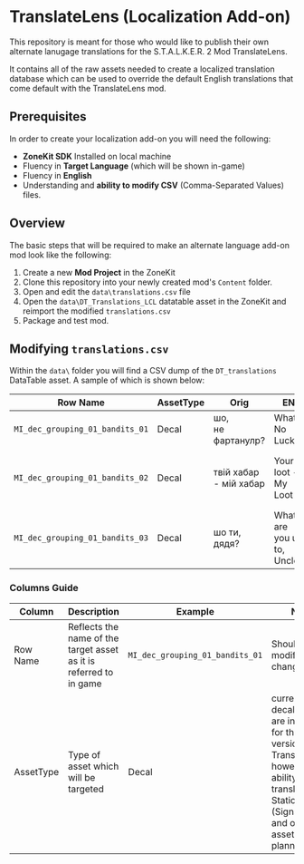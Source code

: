 # TranslateLens (Localization Add-on)
This repository is meant for those who would like to publish their own alternate lanugage translations for the S.T.A.L.K.E.R. 2 Mod TranslateLens.

It contains all of the raw assets needed to create a localized translation database which can be used to override the default English translations that come default with the TranslateLens mod.

## Prerequisites
In order to create your localization add-on you will need the following:
* __ZoneKit SDK__ Installed on local machine
* Fluency in __Target Language__ (which will be shown in-game)
* Fluency in __English__
* Understanding and __ability to modify CSV__ (Comma-Separated Values) files.

## Overview
The basic steps that will be required to make an alternate language add-on mod look like the following:
1. Create a new __Mod Project__ in the ZoneKit
2. Clone this repository into your newly created mod's `Content` folder.
3. Open and edit the `data\translations.csv` file
4. Open the `data\DT_Translations_LCL` datatable asset in the ZoneKit and reimport the modified `translations.csv`
5. Package and test mod.

## Modifying `translations.csv`
Within the `data\` folder you will find a CSV dump of the `DT_translations` DataTable asset.  A sample of which is shown below:

|Row Name|AssetType|Orig|EN|LCL|FontSize|
|--------|---------|----|--|---|--------|
|`MI_dec_grouping_01_bandits_01`|Decal|шо,<br>не фартанулр?|What,<br>No Luck?||70|
|`MI_dec_grouping_01_bandits_02`|Decal|твій хабар - мій хабар|Your loot - My Loot|Your loot is mine now|0|
|`MI_dec_grouping_01_bandits_03`|Decal|шо ти,<br>дядя?|What are you up to,<br>Uncle?|What up,<br>Cos?|70|

### Columns Guide
|Column|Description|Example|Notes|
|-|-|-|-|
|Row Name|Reflects the name of the target asset as it is referred to in game|`MI_dec_grouping_01_bandits_01`| Should not be modified or changed |
|AssetType|Type of asset which will be targeted|Decal|currently only decal assets are in-scope for the early version of TranslateLens, however the ability to show translations for StaticMeshes (Signs,Posters) and other assets is planned|